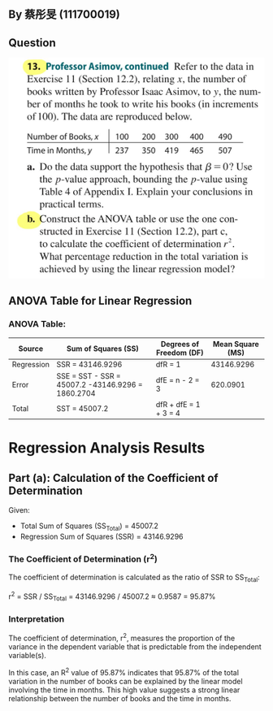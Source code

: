 ## By 蔡彤旻 (111700019)

## Question

![image](https://github.com/HWTeng-Course/202402-Statistics/blob/main/Images/9ea773ae-675a-4d2c-a9dd-9092eb6cd5ee.jpg)

## ANOVA Table for Linear Regression


### ANOVA Table:
| Source       | Sum of Squares (SS)  | Degrees of Freedom (DF) | Mean Square (MS) | 
|--------------|----------------------|-------------------------|------------------|
| Regression   | SSR = 43146.9296           | dfR = 1                       | 43146.9296       |
| Error        | SSE = SST - SSR = 45007.2 -43146.9296 = 1860.2704            | dfE = n - 2 = 3                       | 620.0901         |
| Total        | SST = 45007.2              | dfR + dfE = 1 + 3 = 4                       |                  |

# Regression Analysis Results

## Part (a): Calculation of the Coefficient of Determination

Given:
- Total Sum of Squares (SS<sub>Total</sub>) = 45007.2
- Regression Sum of Squares (SSR) = 43146.9296

### The Coefficient of Determination (r<sup>2</sup>)

The coefficient of determination is calculated as the ratio of SSR to SS<sub>Total</sub>:

r<sup>2</sup> = SSR / SS<sub>Total</sub> = 43146.9296 / 45007.2 ≈ 0.9587 = 95.87%

### Interpretation

The coefficient of determination, r<sup>2</sup>, measures the proportion of the variance in the dependent variable that is predictable from the independent variable(s).

In this case, an R<sup>2</sup> value of 95.87% indicates that 95.87% of the total variation in the number of books can be explained by the linear model involving the time in months. This high value suggests a strong linear relationship between the number of books and the time in months.






